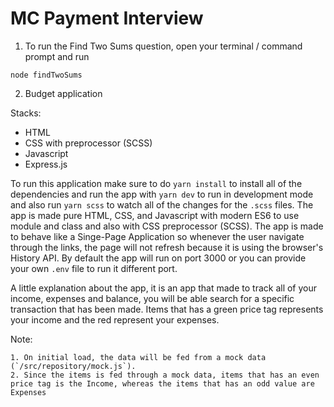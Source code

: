 # MC Payment Interview

1. To run the Find Two Sums question, open your terminal / command prompt and run 
```
node findTwoSums
```
2. Budget application

Stacks:
- HTML
- CSS with preprocessor (SCSS)
- Javascript
- Express.js

To run this application make sure to do `yarn install` to install all of the dependencies and run the app with `yarn dev` to run in development mode and also run `yarn scss` to watch all of the changes for the `.scss` files.
The app is made pure HTML, CSS, and Javascript with modern ES6 to use module and class and also with CSS preprocessor (SCSS). The app is made to behave like a Singe-Page Application so whenever the user navigate through the links, the page will not refresh because it is using the browser's History API. By default the app will run on port 3000 or you can provide your own `.env` file to run it different port.

A little explanation about the app, it is an app that made to track all of your income, expenses and balance, you will be able search for a specific transaction that has been made. Items that has a green price tag represents your income and the red represent your expenses.

Note:
```
1. On initial load, the data will be fed from a mock data (`/src/repository/mock.js`).
2. Since the items is fed through a mock data, items that has an even price tag is the Income, whereas the items that has an odd value are Expenses
```
